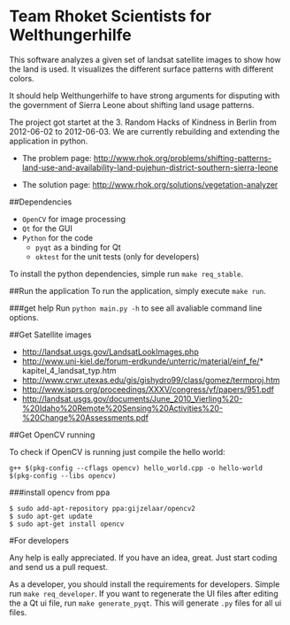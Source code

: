 # Team Rhoket Scientists for Welthungerhilfe

This software analyzes a given set of landsat satellite images to show how the land is used. It visualizes the different surface patterns with different colors.
 
It should help Welthungerhilfe to have strong arguments for disputing with the government of Sierra Leone about shifting land usage patterns.

The project got startet at the 3. Random Hacks of Kindness in Berlin from 2012-06-02 to 2012-06-03. We are currently rebuilding and extending the application in python. 

* The problem page: http://www.rhok.org/problems/shifting-patterns-land-use-and-availability-land-pujehun-district-southern-sierra-leone

* The solution page: http://www.rhok.org/solutions/vegetation-analyzer

##Dependencies
* `OpenCV` for image processing
* `Qt` for the GUI
* `Python` for the code
	* `pyqt` as a binding for Qt
	* `oktest` for the unit tests (only for developers)

To install the python dependencies, simple run `make req_stable`. 

##Run the application
To run the application, simply execute `make run`.

###get help
Run `python main.py -h` to see all avaliable command line options.

##Get Satellite images

* http://landsat.usgs.gov/LandsatLookImages.php
* http://www.uni-kiel.de/forum-erdkunde/unterric/material/einf_fe/* kapitel_4_landsat_typ.htm
* http://www.crwr.utexas.edu/gis/gishydro99/class/gomez/termproj.htm
* http://www.isprs.org/proceedings/XXXV/congress/yf/papers/951.pdf
* http://landsat.usgs.gov/documents/June_2010_Vierling%20-%20Idaho%20Remote%20Sensing%20Activities%20-%20Change%20Assessments.pdf


##Get OpenCV running

To check if OpenCV is running just compile the hello world:

`g++ $(pkg-config --cflags opencv) hello_world.cpp -o hello-world $(pkg-config --libs opencv)`

###install opencv from ppa
    
    $ sudo add-apt-repository ppa:gijzelaar/opencv2
    $ sudo apt-get update
    $ sudo apt-get install opencv
    
    
#For developers

Any help is eally appreciated. If you have an idea, great. Just start coding and send us a pull request. 

As a developer, you should install the requirements for developers. Simple run `make req_developer`. If you want to regenerate the UI files after editing the a Qt ui file, run `make generate_pyqt`. This will generate `.py` files for all ui files. 

